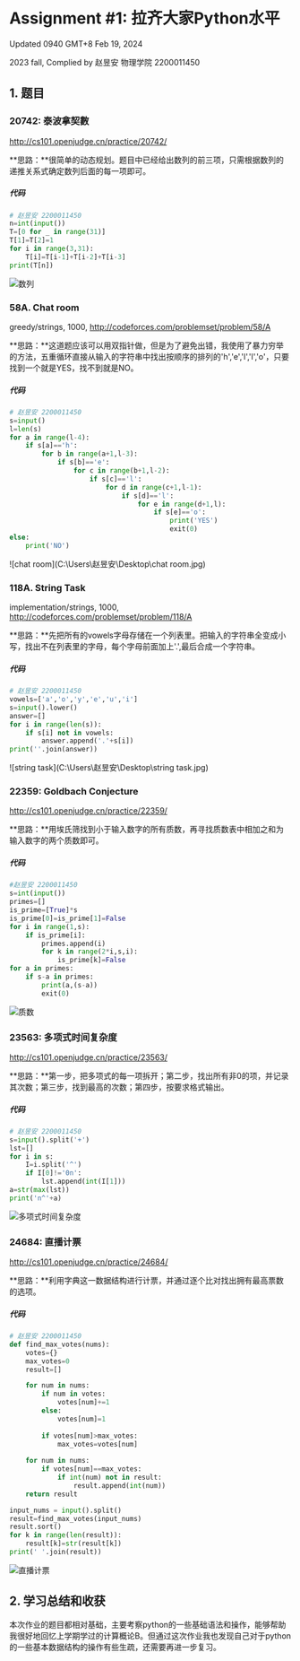 # Assignment #1: 拉齐大家Python水平

Updated 0940 GMT+8 Feb 19, 2024

2023 fall, Complied by 赵昱安 物理学院 2200011450



## 1. 题目

### 20742: 泰波拿契數

http://cs101.openjudge.cn/practice/20742/

**思路：**很简单的动态规划。题目中已经给出数列的前三项，只需根据数列的递推关系式确定数列后面的每一项即可。

##### 代码

```python
# 赵昱安 2200011450
n=int(input())
T=[0 for _ in range(31)]
T[1]=T[2]=1
for i in range(3,31):
    T[i]=T[i-1]+T[i-2]+T[i-3]
print(T[n])
```

![数列](C:\Users\赵昱安\Desktop\数列.png)



### 58A. Chat room

greedy/strings, 1000, http://codeforces.com/problemset/problem/58/A

**思路：**这道题应该可以用双指针做，但是为了避免出错，我使用了暴力穷举的方法，五重循环直接从输入的字符串中找出按顺序的排列的'h','e','l','l','o'，只要找到一个就是YES，找不到就是NO。

##### 代码

```python
# 赵昱安 2200011450
s=input()
l=len(s)
for a in range(l-4):
    if s[a]=='h':
        for b in range(a+1,l-3):
            if s[b]=='e':
                for c in range(b+1,l-2):
                    if s[c]=='l':
                        for d in range(c+1,l-1):
                            if s[d]=='l':
                                for e in range(d+1,l):
                                    if s[e]=='o':
                                        print('YES')
                                        exit(0)
else:
    print('NO')
```

![chat room](C:\Users\赵昱安\Desktop\chat room.jpg)



### 118A. String Task

implementation/strings, 1000, http://codeforces.com/problemset/problem/118/A

**思路：**先把所有的vowels字母存储在一个列表里。把输入的字符串全变成小写，找出不在列表里的字母，每个字母前面加上'.',最后合成一个字符串。

##### 代码

```python
# 赵昱安 2200011450
vowels=['a','o','y','e','u','i']
s=input().lower()
answer=[]
for i in range(len(s)):
    if s[i] not in vowels:
        answer.append('.'+s[i])
print(''.join(answer))
```

![string task](C:\Users\赵昱安\Desktop\string task.jpg)



### 22359: Goldbach Conjecture

http://cs101.openjudge.cn/practice/22359/

**思路：**用埃氏筛找到小于输入数字的所有质数，再寻找质数表中相加之和为输入数字的两个质数即可。

##### 代码

```python
#赵昱安 2200011450 
s=int(input())
primes=[]
is_prime=[True]*s
is_prime[0]=is_prime[1]=False
for i in range(1,s):
    if is_prime[i]:
        primes.append(i)
        for k in range(2*i,s,i):
            is_prime[k]=False
for a in primes:
    if s-a in primes:
        print(a,(s-a))
        exit(0)
```

![质数](C:\Users\赵昱安\Desktop\质数.jpg)



### 23563: 多项式时间复杂度

http://cs101.openjudge.cn/practice/23563/

**思路：**第一步，把多项式的每一项拆开；第二步，找出所有非0的项，并记录其次数；第三步，找到最高的次数；第四步，按要求格式输出。

##### 代码

```python
# 赵昱安 2200011450
s=input().split('+')
lst=[]
for i in s:
    I=i.split('^')
    if I[0]!='0n':
        lst.append(int(I[1]))
a=str(max(lst))
print('n^'+a)
```

![多项式时间复杂度](C:\Users\赵昱安\Desktop\多项式时间复杂度.jpg)



### 24684: 直播计票

http://cs101.openjudge.cn/practice/24684/

**思路：**利用字典这一数据结构进行计票，并通过逐个比对找出拥有最高票数的选项。

##### 代码

```python
# 赵昱安 2200011450
def find_max_votes(nums):
    votes={}
    max_votes=0
    result=[]

    for num in nums:
        if num in votes:
            votes[num]+=1
        else:
            votes[num]=1
        
        if votes[num]>max_votes:
            max_votes=votes[num]
    
    for num in nums:
        if votes[num]==max_votes:
            if int(num) not in result:
                result.append(int(num))
    return result

input_nums = input().split()
result=find_max_votes(input_nums)
result.sort()
for k in range(len(result)):
    result[k]=str(result[k])
print(' '.join(result))
```

![直播计票](C:\Users\赵昱安\Desktop\直播计票.jpg)



## 2. 学习总结和收获

​       本次作业的题目都相对基础，主要考察python的一些基础语法和操作，能够帮助我很好地回忆上学期学过的计算概论B。但通过这次作业我也发现自己对于python的一些基本数据结构的操作有些生疏，还需要再进一步复习。
